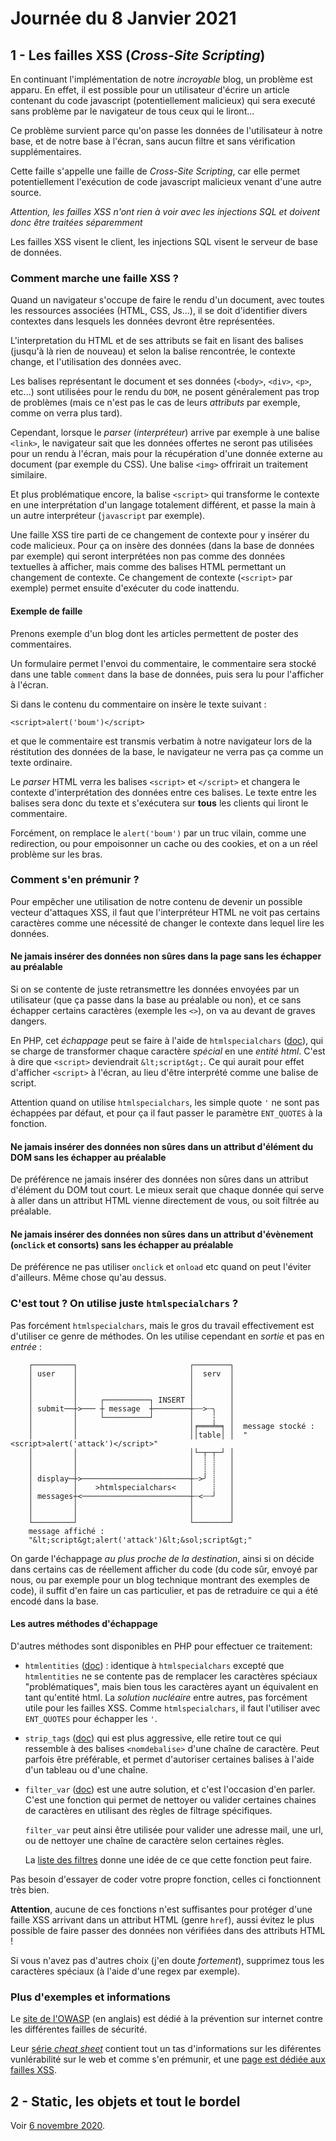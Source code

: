 # Journée du 8 Janvier 2021

## 1 - Les failles XSS (_Cross-Site Scripting_)

En continuant l'implémentation de notre _incroyable_ blog, un problème est apparu. En effet, il est possible pour un utilisateur d'écrire un article contenant du code javascript (potentiellement malicieux) qui sera executé sans problème par le navigateur de tous ceux qui le liront...

Ce problème survient parce qu'on passe les données de l'utilisateur à notre base, et de notre base à l'écran, sans aucun filtre et sans vérification supplémentaires.

Cette faille s'appelle une faille de _Cross-Site Scripting_, car elle permet potentiellement l'exécution de code javascript malicieux venant d'une autre source.

_Attention, les failles XSS n'ont rien à voir avec les injections SQL et doivent donc être traitées séparemment_

Les failles XSS visent le client, les injections SQL visent le serveur de base de données.

### Comment marche une faille XSS ?

Quand un navigateur s'occupe de faire le rendu d'un document, avec toutes les ressources associées (HTML, CSS, Js...), il se doit d'identifier divers contextes dans lesquels les données devront être représentées.

L'interpretation du HTML et de ses attributs se fait en lisant des balises (jusqu'à là rien de nouveau) et selon la balise rencontrée, le contexte change, et l'utilisation des données avec.

Les balises représentant le document et ses données (`<body>`, `<div>`, `<p>`, etc...) sont utilisées pour le rendu du `DOM`, ne posent généralement pas trop de problèmes (mais ce n'est pas le cas de leurs _attributs_ par exemple, comme on verra plus tard).

Cependant, lorsque le _parser_ (_interpréteur_) arrive par exemple à une balise `<link>`, le navigateur sait que les données offertes ne seront pas utilisées pour un rendu à l'écran, mais pour la récupération d'une donnée externe au document (par exemple du CSS). Une balise `<img>` offrirait un traitement similaire.

Et plus problématique encore, la balise `<script>` qui transforme le contexte en une interprétation d'un langage totalement différent, et passe la main à un autre interpréteur (`javascript` par exemple).

Une faille XSS tire parti de ce changement de contexte pour y insérer du code malicieux. Pour ça on insère des données (dans la base de données par exemple) qui seront interprétées non pas comme des données textuelles à afficher, mais comme des balises HTML permettant un changement de contexte. Ce changement de contexte (`<script>` par exemple) permet ensuite d'exécuter du code inattendu.

#### Exemple de faille

Prenons exemple d'un blog dont les articles permettent de poster des commentaires.

Un formulaire permet l'envoi du commentaire, le commentaire sera stocké dans une table `comment` dans la base de données, puis sera lu pour l'afficher à l'écran.

Si dans le contenu du commentaire on insère le texte suivant :

```
<script>alert('boum')</script>
```

et que le commentaire est transmis verbatim à notre navigateur lors de la réstitution des données de la base, le navigateur ne verra pas ça comme un texte ordinaire.

Le _parser_ HTML verra les balises `<script>` et `</script>` et changera le contexte d'interprétation des données entre ces balises.
Le texte entre les balises sera donc du texte et s'exécutera sur **tous** les clients qui liront le commentaire.

Forcément, on remplace le `alert('boum')` par un truc vilain, comme une redirection, ou pour empoisonner un cache ou des cookies, et on a un réel problème sur les bras.

### Comment s'en prémunir ?

Pour empêcher une utilisation de notre contenu de devenir un possible vecteur d'attaques XSS, il faut que l'interpréteur HTML ne voit pas certains caractères comme une nécessité de changer le contexte dans lequel lire les données.

#### Ne jamais insérer des données non sûres dans la page sans les échapper au préalable

Si on se contente de juste retransmettre les données envoyées par un utilisateur (que ça passe dans la base au préalable ou non), et ce sans échapper certains caractères (exemple les `<>`), on va au devant de graves dangers.

En PHP, cet _échappage_ peut se faire à l'aide de `htmlspecialchars` ([doc](https://www.php.net/manual/en/function.htmlspecialchars.php)), qui se charge de transformer chaque caractère _spécial_ en une _entité html_. C'est à dire que `<script>` deviendrait `&lt;script&gt;`. Ce qui aurait pour effet d'afficher `<script>` à l'écran, au lieu d'être interprété comme une balise de script.

Attention quand on utilise `htmlspecialchars`, les simple quote `'` ne sont pas échappées par défaut, et pour ça il faut passer le paramètre `ENT_QUOTES` à la fonction.

#### Ne jamais insérer des données non sûres dans un attribut d'élément du DOM sans les échapper au préalable

De préférence ne jamais insérer des données non sûres dans un attribut d'élément du DOM tout court. Le mieux serait que chaque donnée qui serve à aller dans un attribut HTML vienne directement de vous, ou soit filtrée au préalable.

#### Ne jamais insérer des données non sûres dans un attribut d'évènement (`onclick` et consorts) sans les échapper au préalable

De préférence ne pas utiliser `onclick` et `onload` etc quand on peut l'éviter d'ailleurs. Même chose qu'au dessus.

### C'est tout ? On utilise juste `htmlspecialchars` ?

Pas forcément `htmlspecialchars`, mais le gros du travail effectivement est d'utiliser ce genre de méthodes.
On les utilise cependant en _sortie_ et pas en _entrée_ :

```
    ┌─────────┐                         ┌────────┐
    │ user    │                         │  serv  │
    │         │                         │        │
    │         │                         │        │
    │         │     ┌──────────┐ INSERT │        │
    │ submit──┼>─── ┼ message  ┼────────┼┄┄>┄╮   │
    │         │     └──────────┘        │    ┆   │
    │         │                         │╒═══╧═╕ │  message stocké :
    │         │                         ││table│ │  "<script>alert('attack')</script>"
    │         │                         │└─┬─┬─┘ │
    │         │                         │  ┊ ┊   │
    │         │                         │  ┊ ┊   │
    │ display─┼>────────────────────────┼┄>╯ ┊   │
    │         │    >htmlspecialchars<   │    ┊   │
    │ messages┼<────────────────────────┼┄<┄┄╯   │
    │         │                         │        │
    │         │                         │        │
    └─────────┘                         └────────┘
    message affiché :
    "&lt;script&gt;alert('attack')&lt;&sol;script&gt;"
```

On garde l'échappage _au plus proche de la destination_, ainsi si on décide dans certains cas de réellement afficher du code (du code sûr, envoyé par nous, ou par exemple pour un blog technique montrant des exemples de code), il suffit d'en faire un cas particulier, et pas de retraduire ce qui a été encodé dans la base.

#### Les autres méthodes d'échappage

D'autres méthodes sont disponibles en PHP pour effectuer ce traitement:

-   `htmlentities` ([doc](https://www.php.net/manual/en/function.htmlentities.php)) : identique à `htmlspecialchars` excepté que `htmlentities` ne se contente pas de remplacer les caractères spéciaux "problématiques", mais bien tous les caractères ayant un équivalent en tant qu'entité html. La _solution nucléaire_ entre autres, pas forcément utile pour les failles XSS. Comme `htmlspecialchars`, il faut l'utiliser avec `ENT_QUOTES` pour échapper les `'`.

-   `strip_tags` ([doc](https://www.php.net/manual/fr/function.strip-tags.php])) qui est plus aggressive, elle retire tout ce qui ressemble à des balises `<nomdebalise>` d'une chaîne de caractère. Peut parfois être préférable, et permet d'autoriser certaines balises à l'aide d'un tableau ou d'une chaîne.

-   `filter_var` ([doc](https://www.php.net/manual/fr/function.filter-var.php)) est une autre solution, et c'est l'occasion d'en parler. C'est une fonction qui permet de nettoyer ou valider certaines chaines de caractères en utilisant des règles de filtrage spécifiques.

    `filter_var` peut ainsi être utilisée pour valider une adresse mail, une url, ou de nettoyer une chaîne de caractère selon certaines règles.

    La [liste des filtres](https://www.php.net/manual/fr/filter.filters.php) donne une idée de ce que cette fonction peut faire.

Pas besoin d'essayer de coder votre propre fonction, celles ci fonctionnent très bien.

**Attention**, aucune de ces fonctions n'est suffisantes pour protéger d'une faille XSS arrivant dans un attribut HTML (genre `href`), aussi évitez le plus possible de faire passer des données non vérifiées dans des attributs HTML !

Si vous n'avez pas d'autres choix (j'en doute _fortement_), supprimez tous les caractères spéciaux (à l'aide d'une regex par exemple).

### Plus d'exemples et informations

Le [site de l'OWASP](https://owasp.org/) (en anglais) est dédié à la prévention sur internet contre les différentes failles de sécurité.

Leur [série _cheat sheet_](https://cheatsheetseries.owasp.org/Glossary.html) contient tout un tas d'informations sur les diférentes vunlérabilité sur le web et comme s'en prémunir, et une [page est dédiée aux failles XSS](https://owasp.org/www-community/attacks/xss/).

## 2 - Static, les objets et tout le bordel

Voir [6 novembre 2020](https://gitlab.com/muzythomas/tpdwwm-1020-montpellier/-/blob/master/distanciel/2020-11-06/2020-11-06_Matin.md).
